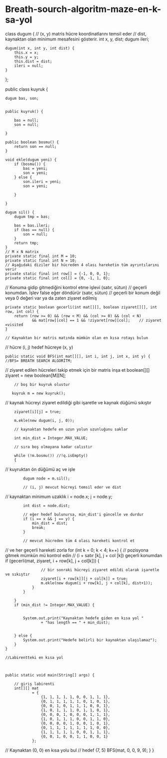 # Breath-sourch-algoritm-maze-en-k-sa-yol
class dugum {
	// (x, y) matris hücre koordinatlarını temsil eder
    // dist, kaynaktan olan minimum mesafesini gösterir.
    int x, y, dist;
    dugum ileri;

    dugum(int x, int y, int dist) {
        this.x = x;
        this.y = y;
        this.dist = dist;
        ileri = null;
    }
};

public class kuyruk {

    dugum bas, son;
    

    public kuyruk() {

        bas = null;
        son = null;

    }

    public boolean bosmu() {
        return son == null;
    }

    void ekle(dugum yeni) {
        if (bosmu()) {
            bas = yeni;
            son = yeni;
        } else {
            son.ileri = yeni;
            son = yeni;

        }

    }

    dugum sil() {
        dugum tmp = bas;

        bas = bas.ileri;
        if (bas == null) {
            son = null;
        }
        return tmp;
    }
    // M x N matrix
    private static final int M = 10;
    private static final int N = 10;
    // Aşağıdaki diziler bir hücreden 4 olası hareketin tüm ayrıntılarını verir
    private static final int row[] = {-1, 0, 0, 1};
    private static final int col[] = {0, -1, 1, 0};
// Konuma gidip gitmediğini kontrol etme işlevi (satır, sütun)
// geçerli konumdan. İşlev false eğer döndürür (satır, sütun)
// geçerli bir konum değil veya 0 değeri var ya da zaten ziyaret edilmiş

                                                       
                                                            
    private static boolean gecerli(int mat[][], boolean ziyaret[][], int row, int col) {
        return (row >= 0) && (row < M) && (col >= 0) && (col < N)
                && mat[row][col] == 1 && !ziyaret[row][col];    // ziyaret  =visited
    }

    // Kaynaktan bir matris matında mümkün olan en kısa rotayı bulun
// hücre (i, j) hedef hücreye (x, y)
    
    
    
    
    public static void BFS(int mat[][], int i, int j, int x, int y) { //BFS= BREATH SEARCH ALGORİTM;

// ziyaret edilen hücreleri takip etmek için bir matris inşa et	
        boolean[][] ziyaret = new boolean[M][N];

        // boş bir kuyruk olustur
        
       kuyruk m = new kuyruk();

// kaynak hücreyi ziyaret edildiği gibi işaretle ve kaynak düğümü sıkıştır
        
        ziyaret[i][j] = true;
        
        m.ekle(new dugum(i, j, 0));
        
        // kaynaktan hedefe en uzun yolun uzunluğunu saklar
        
        int min_dist = Integer.MAX_VALUE;

        // sıra boş olmayana kadar calıstır
        
        while (!m.bosmu()) //!q.isEmpty()
        {
// kuyruktan ön düğümü aç ve işle
            
            dugum node = m.sil();

            // (i, j) mevcut hücreyi temsil eder ve dist
// kaynaktan minimum uzaklık
            i = node.x;
            j = node.y;
            
            int dist = node.dist;

            // eğer hedef bulunursa, min_dist'i güncelle ve durdur
            if (i == x && j == y) {
                min_dist = dist;
                break;
            }

            // mevcut hücreden tüm 4 olası hareketi kontrol et
// ve her geçerli hareketi zorla
            for (int k = 0; k < 4; k++) {
                // pozisyona gitmek mümkün mü kontrol edin
// (i + satır [k], j + col [k]) geçerli konumdan
                if (gecerli(mat, ziyaret, i + row[k], j + col[k])) {
                    
                    // bir sonraki hücreyi ziyaret edildi olarak işaretle ve sıkıştır
                    ziyaret[i + row[k]][j + col[k]] = true;
                    m.ekle(new dugum(i + row[k], j + col[k], dist+1));
                }
            }
        
        }
        if (min_dist != Integer.MAX_VALUE) {
            
            
            System.out.print("Kaynaktan hedefe giden en kısa yol "
                    + "has length == " + min_dist);
            
            
        } else {
            System.out.print("Hedefe belirli bir kaynaktan ulaşılamaz");
        }
    }

    //Labirentteki en kısa yol
    
    
    
    public static void main(String[] args) {
        
        // giriş labirenti
        int[][] mat
                = {
                    {1, 1, 1, 1, 1, 0, 0, 1, 1, 1},
                    {0, 1, 1, 1, 1, 1, 0, 1, 0, 1},
                    {0, 0, 1, 0, 1, 1, 1, 0, 0, 1},
                    {1, 0, 1, 1, 1, 0, 1, 1, 0, 1},
                    {0, 0, 0, 1, 0, 0, 0, 1, 1, 1},
                    {1, 0, 1, 1, 1, 0, 0, 1, 1, 0},
                    {0, 0, 0, 0, 1, 0, 0, 1, 0, 1},
                    {0, 1, 1, 1, 1, 1, 1, 1, 0, 0},
                    {1, 1, 1, 1, 1, 0, 0, 1, 1, 1},
                    {0, 0, 1, 0, 0, 1, 1, 0, 0, 1}
                };
// Kaynaktan (0, 0) en kısa yolu bul
// hedef (7, 5)
        BFS(mat, 0, 0, 9, 9);
    }
}
